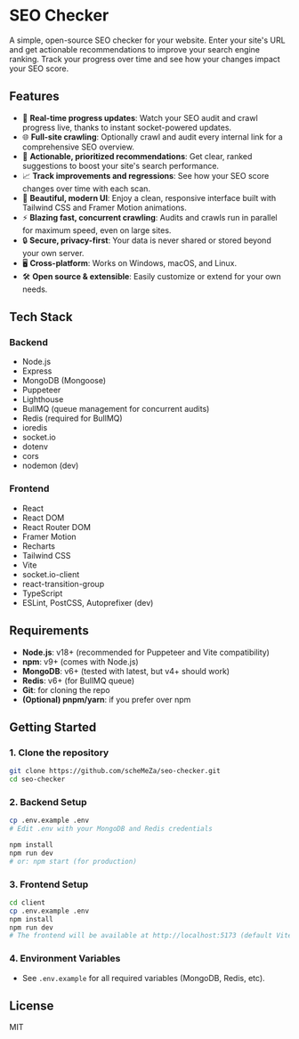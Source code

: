 # SEO Checker

A simple, open-source SEO checker for your website. Enter your site's URL and get actionable recommendations to improve your search engine ranking. Track your progress over time and see how your changes impact your SEO score.

## Features
- 🚀 **Real-time progress updates**: Watch your SEO audit and crawl progress live, thanks to instant socket-powered updates.
- 🌐 **Full-site crawling**: Optionally crawl and audit every internal link for a comprehensive SEO overview.
- 🧠 **Actionable, prioritized recommendations**: Get clear, ranked suggestions to boost your site's search performance.
- 📈 **Track improvements and regressions**: See how your SEO score changes over time with each scan.
- 🎨 **Beautiful, modern UI**: Enjoy a clean, responsive interface built with Tailwind CSS and Framer Motion animations.
- ⚡ **Blazing fast, concurrent crawling**: Audits and crawls run in parallel for maximum speed, even on large sites.
- 🔒 **Secure, privacy-first**: Your data is never shared or stored beyond your own server.
- 🖥️ **Cross-platform**: Works on Windows, macOS, and Linux.
- 🛠️ **Open source & extensible**: Easily customize or extend for your own needs.

## Tech Stack

### Backend
- Node.js
- Express
- MongoDB (Mongoose)
- Puppeteer
- Lighthouse
- BullMQ (queue management for concurrent audits)
- Redis (required for BullMQ)
- ioredis
- socket.io
- dotenv
- cors
- nodemon (dev)

### Frontend
- React
- React DOM
- React Router DOM
- Framer Motion
- Recharts
- Tailwind CSS
- Vite
- socket.io-client
- react-transition-group
- TypeScript
- ESLint, PostCSS, Autoprefixer (dev)

## Requirements
- **Node.js**: v18+ (recommended for Puppeteer and Vite compatibility)
- **npm**: v9+ (comes with Node.js)
- **MongoDB**: v6+ (tested with latest, but v4+ should work)
- **Redis**: v6+ (for BullMQ queue)
- **Git**: for cloning the repo
- **(Optional) pnpm/yarn**: if you prefer over npm

## Getting Started

### 1. Clone the repository
```sh
git clone https://github.com/scheMeZa/seo-checker.git
cd seo-checker
```

### 2. Backend Setup
```sh
cp .env.example .env
# Edit .env with your MongoDB and Redis credentials

npm install
npm run dev
# or: npm start (for production)
```

### 3. Frontend Setup
```sh
cd client
cp .env.example .env
npm install
npm run dev
# The frontend will be available at http://localhost:5173 (default Vite port)
```

### 4. Environment Variables
- See `.env.example` for all required variables (MongoDB, Redis, etc).

## License
MIT 